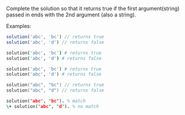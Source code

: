 Complete the solution so that it returns true if the first argument(string) passed in ends with the 2nd argument (also a string). 

Examples:

```javascript
solution('abc', 'bc') // returns true
solution('abc', 'd') // returns false
```
```coffeescript
solution('abc', 'bc') # returns true
solution('abc', 'd') # returns false
```
```python
solution('abc', 'bc') # returns true
solution('abc', 'd') # returns false
```
```go
solution("abc", "bc") // returns true
solution("abc", "d") // returns false
```
```prolog
solution("abc", "bc"). % match
\+ solution("abc", "d"). % no match
```